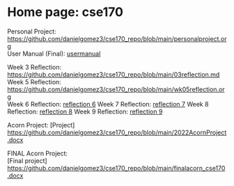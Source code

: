 # Home page: cse170  

Personal Project: <https://github.com/danielgomez3/cse170_repo/blob/main/personalproject.org>  
User Manual (Final): [usermanual](./finalusermanual_cse180.org)

Week 3 Reflection: <https://github.com/danielgomez3/cse170_repo/blob/main/03reflection.md>  
Week 5 Reflection: <https://github.com/danielgomez3/cse170_repo/blob/main/wk05reflection.org>  
Week 6 Reflection:
[reflection 6](./week6_reflection.org)
Week 7 Reflection:
[reflection 7](./wk07reflection_cse170.org)
Week 8 Reflection:
[reflection 8](./wk08reflection_cse170.org)
Week 9 Reflection:
[reflection 9](./reflection9_cse170.org)

Acorn Project: 
[Project]  
 <https://github.com/danielgomez3/cse170_repo/blob/main/2022AcornProject.docx>   

FINAL Acorn Project:  
[Final project] <https://github.com/danielgomez3/cse170_repo/blob/main/finalacorn_cse170.docx>  
